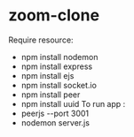 # zoom-clone
Require resource:
- npm install nodemon
- npm install express
- npm install ejs
- npm install socket.io
- npm install peer
- npm install uuid
To run app :
- peerjs --port 3001
- nodemon server.js
